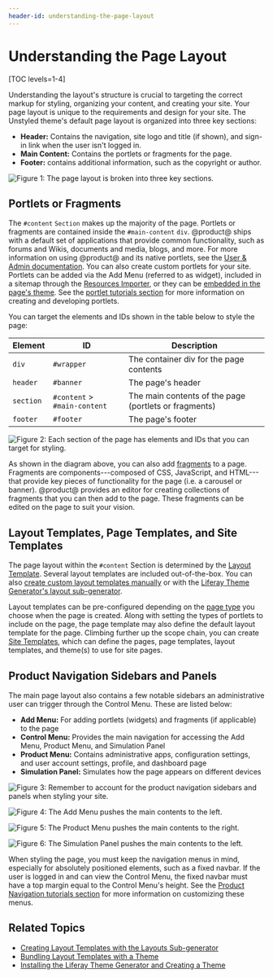 ```yaml
---
header-id: understanding-the-page-layout
---
```


# Understanding the Page Layout

[TOC levels=1-4]

Understanding the layout's structure is crucial to targeting the correct markup 
for styling, organizing your content, and creating your site. Your page layout 
is unique to the requirements and design for your site. The Unstyled theme's 
default page layout is organized into three key sections:

- **Header:** Contains the navigation, site logo and title (if shown), and
  sign-in link when the user isn't logged in.
- **Main Content:** Contains the portlets or fragments for the page.
- **Footer:** contains additional information, such as the copyright or author.

![Figure 1: The page layout is broken into three key sections.](../../../images/portal-layout-sections.png)

## Portlets or Fragments

The `#content` `Section` makes up the majority of the page. Portlets or 
fragments are contained inside the `#main-content` `div`. @product@ ships with 
a default set of applications that provide common functionality, such as forums 
and Wikis, documents and media, blogs, and more. For more information on using 
@product@ and its native portlets, see the 
[User & Admin documentation](/documentation/user). 
You can also create custom portlets for your site. Portlets can be added via the
Add Menu (referred to as widget), included in a sitemap through the 
[Resources Importer](/developer/frameworks/-/knowledge_base/7-2/importing-resources-with-a-theme),
or they can be 
[embedded in the page's theme](/developer/frameworks/-/knowledge_base/7-2/embedding-portlets-in-themes).
See the 
[portlet tutorials section](/developer/frameworks/-/knowledge_base/7-2/portlets) for more information
on creating and developing portlets. 

You can target the elements and IDs shown in the table below to style the page:

| Element | ID | Description |
| --- | --- | --- |
| `div` | `#wrapper` | The container div for the page contents | 
| `header` | `#banner` | The page's header |
| `section` | `#content` > `#main-content` | The main contents of the page (portlets or fragments) |
| `footer` | `#footer` | The page's footer |

![Figure 2: Each section of the page has elements and IDs that you can target for styling.](../../../images/portal-layout-elements.png)

As shown in the diagram above, you can also add 
[fragments](/discover/portal/-/knowledge_base/7-2/creating-fragments) 
to a page. Fragments are components---composed of CSS, JavaScript, and
HTML---that provide key pieces of functionality for the page (i.e. a carousel or
banner). @product@ provides an editor for creating collections of fragments that
you can then add to the page. These fragments can be edited on the page to suit
your vision. 

## Layout Templates, Page Templates, and Site Templates

The page layout within the `#content` Section is determined by the 
[Layout Template](/developer/frameworks/-/knowledge_base/7-2/layout-templates-intro). 
Several layout templates are included out-of-the-box. You can also 
[create custom layout templates manually](/developer/frameworks/-/knowledge_base/7-2/creating-layout-templates-manually) 
or with the 
[Liferay Theme Generator's layout sub-generator](/developer/reference/-/knowledge_base/7-2/creating-layout-templates-with-the-themes-generator). 

Layout templates can be pre-configured depending on the 
[page type](/discover/portal/-/knowledge_base/7-2/page-types-and-templates) 
you choose when the page is created. Along with setting the types of portlets to 
include on the page, the page template may also define the default layout 
template for the page. Climbing further up the scope chain, you can create 
[Site Templates](/discover/portal/-/knowledge_base/7-2/building-sites-from-templates), 
which can define the pages, page templates, layout templates, and theme(s) to 
use for site pages. 

## Product Navigation Sidebars and Panels

The main page layout also contains a few notable sidebars an administrative user 
can trigger through the Control Menu. These are listed below:

- **Add Menu:** For adding portlets (widgets) and fragments (if applicable) to 
  the page
- **Control Menu:** Provides the main navigation for accessing the Add Menu, 
  Product Menu, and Simulation Panel
- **Product Menu:** Contains administrative apps, configuration settings, and 
  user account settings, profile, and dashboard page
- **Simulation Panel:** Simulates how the page appears on different devices

![Figure 3: Remember to account for the product navigation sidebars and panels when styling your site.](../../../images/portal-layout-nav-control-menu.png)

![Figure 4: The Add Menu pushes the main contents to the left.](../../../images/portal-layout-nav-add-menu.png)

![Figure 5: The Product Menu pushes the main contents to the right.](../../../images/portal-layout-nav-product-menu.png)

![Figure 6: The Simulation Panel pushes the main contents to the left.](../../../images/portal-layout-nav-simulation-panel.png)

When styling the page, you must keep the navigation menus in mind, especially 
for absolutely positioned elements, such as a fixed navbar. If the user is 
logged in and can view the Control Menu, the fixed navbar must have a top margin 
equal to the Control Menu's height. See the 
[Product Navigation tutorials section](/developer/frameworks/-/knowledge_base/7-2/product-navigation) 
for more information on customizing these menus. 

## Related Topics

- [Creating Layout Templates with the Layouts Sub-generator](/developer/reference/-/knowledge_base/7-2/creating-layout-templates-with-the-themes-generator)
- [Bundling Layout Templates with a Theme](/developer/frameworks/-/knowledge_base/7-2/including-layout-templates-with-a-theme)
- [Installing the Liferay Theme Generator and Creating a Theme](/developer/reference/-/knowledge_base/7-2/installing-the-theme-generator-and-creating-a-theme)

